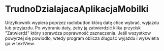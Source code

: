 # TrudnoDzialajacaAplikacjaMobilki
Urzytkownik wypiera poprzez radiobutton którą datę chce wybrać, wyjazdu lub przyjazdu.
Po wybraniu daty, żeby ją zatwierdzić klika przycisk "Zatwierdź" który sprawdza poprawność zaznaczenia.
Jeśli wszystkow powyrzej się powiodło, wtedy program oblicza długość wyjazdu i wyświetla go w textView.
